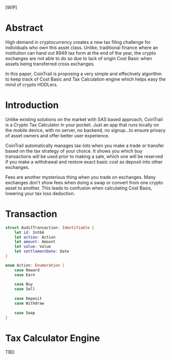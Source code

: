 [WIP]
# Abstract
High demand in cryptocurrency creates a new tax filing challenge for individuals who own this asset class. Unlike, traditional finance where an institution can hand out 8949 tax form at the end of the year, the crypto exchanges are not able to do so due to lack of origin Cost Basic when assets being transferred cross exchanges.

In this paper, CoinTrail is proposing a very simple and effectively algorithm to keep track of Cost Basic and Tax Calculation engine which helps easy the mind of crypto HODLers.

# Introduction
Unlike existing solutions on the market with SAS based approach, CoinTrail is a Crypto Tax Calculator in your pocket. Just an app that runs locally on the mobile device, with no server, no backend, no signup...to ensure privacy of asset owners and offer better user experience.

CoinTrail automatically manages tax-lots when you make a trade or transfer based on the tax strategy of your choice. It shows you which buy transactions will be used prior to making a sale, which one will be reserved if you make a withdrawal and restore exact basic cost as deposit into other exchanges.

Fees are another mysterious thing when you trade on exchanges. Many exchanges don't show fees when doing a swap or convert from one crypto asset to another. This leads to confusion when calculating Cost Basis, lowering your tax loss deduction.

# Transaction
```swift
struct AuditTransaction: Identifiable {
    let id: Int64
    let action: Action
    let amount: Amount
    let value: Value
    let settlementDate: Date
}

enum Action: Enumeration {
    case Reward
    case Earn
                
    case Buy
    case Sell
                
    case Deposit
    case Withdraw
                
    case Swap 
}
```

# Tax Calculator Engine
TBD

